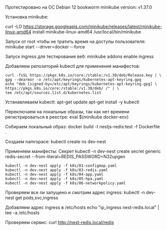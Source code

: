 Протестировано на ОС Debian 12 bookworm
minikube version: v1.37.0

Установка minikube:

curl -LO https://storage.googleapis.com/minikube/releases/latest/minikube-linux-amd64
install minikube-linux-amd64 /usr/local/bin/minikube

Запуск от root чтобы не тратить время на доступы пользователя:
minikube start --driver=docker --force

Запуск ingress для тестирования веб:
minikube addons enable ingress

Добавляем репозиторий kubectl для применения манифестов:
```
curl -fsSL https://pkgs.k8s.io/core:/stable:/v1.30/deb/Release.key | \
gpg --dearmor -o /etc/apt/keyrings/kubernetes-apt-keyring.gpg
echo "deb [signed-by=/etc/apt/keyrings/kubernetes-apt-keyring.gpg] \
https://pkgs.k8s.io/core:/stable:/v1.30/deb/ /" | \
tee /etc/apt/sources.list.d/kubernetes.list
```

Устанавливаем kubectl:
apt-get update
apt-get install -y kubectl

Переключаем на локальные образы, так как нет времени регистрироваться в реестре:
eval $(minikube docker-env)

Собираем локальный образ:
docker build -t nestjs-redis:test -f Dockerfile .

Создаем namrspace:
kubectl create ns dev-nest

Применяем манифесты:
Секрет
kubectl -n dev-nest create secret generic redis-secret --from-literal=REDIS_PASSWORD=N32upgen
```
kubectl -n dev-nest apply -f k8s/01-configmap.yaml
kubectl -n dev-nest apply -f k8s/03-redis.yaml
kubectl -n dev-nest apply -f k8s/04-app.yaml
kubectl -n dev-nest apply -f k8s/05-hpa.yaml
kubectl -n dev-nest apply -f k8s/06-networkpolicy.yaml
```

Проверяем все ли запущено и смотрим адрес ingress:
kubectl -n dev-nest get pods,svc,ingress

Добавляем адрес ingress в /etc/hosts
echo "ip_ingress nest-redis.local" | tee -a /etc/hosts

Проверяем сервис:
curl http://nest-redis.local/redis


